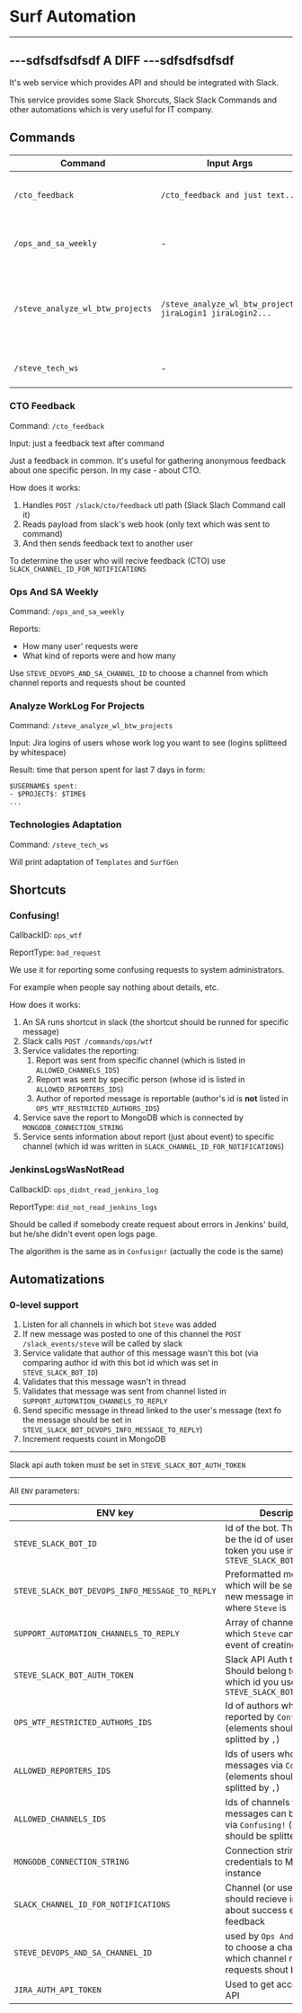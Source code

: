 # Surf Automation

---
---sdfsdfsdfsdf
A DIFF
---sdfsdfsdfsdf
---

It's web service which provides API and should be integrated with Slack.

This service provides some Slack Shorcuts, Slack Slack Commands and other automations which is very useful for IT company. 

## Commands

| Command | Input Args| Description |   
|----------|---------|-----|
|`/cto_feedback`| `/cto_feedback and just text...` |Send feedback about Surf CTO to him |
|`/ops_and_sa_weekly`| - | Send SA and DevOps work digest into chat |
|`/steve_analyze_wl_btw_projects`| `/steve_analyze_wl_btw_projects jiraLogin1 jiraLogin2...` | Result: time that person spent for last 7 days distributed between his projects |
| `/steve_tech_ws` | - | Print internal technologies adaptation|
### CTO Feedback

Command: `/cto_feedback`

Input: just a feedback text after command

Just a feedback in common. It's useful for gathering anonymous feedback about one specific person. In my case - about CTO.

How does it works:
1. Handles `POST /slack/cto/feedback` utl path (Slack Slach Command call it)
2. Reads payload from slack's web hook (only text which was sent to command)
3. And then sends feedback text to another user

To determine the user who will recive feedback (CTO) use `SLACK_CHANNEL_ID_FOR_NOTIFICATIONS`

### Ops And SA Weekly

Command: `/ops_and_sa_weekly`

Reports:
- How many user' requests were
- What kind of reports were and how many

Use `STEVE_DEVOPS_AND_SA_CHANNEL_ID` to choose a channel from which channel reports and requests shout be counted

### Analyze WorkLog For Projects

Command: `/steve_analyze_wl_btw_projects`

Input: Jira logins of users whose work log you want to see (logins splitteed by whitespace)

Result: time that person spent for last 7 days in form:

```
$USERNAME$ spent:
- $PROJECT$: $TIME$
...
```

### Technologies Adaptation

Command: `/steve_tech_ws`

Will print adaptation of `Templates` and `SurfGen`

## Shortcuts

### Confusing!

CallbackID: `ops_wtf`

ReportType: `bad_request`

We use it for reporting some confusing requests to system administrators.

For example when people say nothing about details, etc. 

How does it works:
1. An SA runs shortcut in slack (the shortcut should be runned for specific message)
2. Slack calls `POST /commands/ops/wtf`
3. Service validates the reporting:
    1. Report was sent from specific channel (which is listed in `ALLOWED_CHANNELS_IDS`)
    2. Report was sent by specific person (whose id is listed in `ALLOWED_REPORTERS_IDS`)
    3. Author of reported message is reportable (author's id is **not** listed in `OPS_WTF_RESTRICTED_AUTHORS_IDS`)
4. Service save the report to MongoDB which is connected by `MONGODB_CONNECTION_STRING`
5. Service sents information about report (just about event) to specific channel (which id was written in `SLACK_CHANNEL_ID_FOR_NOTIFICATIONS`)

### JenkinsLogsWasNotRead

CallbackID: `ops_didnt_read_jenkins_log`

ReportType: `did_not_read_jenkins_logs`

Should be called if somebody create request about errors in Jenkins' build, but he/she didn't event open logs page.

The algorithm is the same as in `Confusign!` (actually the code is the same)

## Automatizations

### 0-level support

1. Listen for all channels in which bot `Steve` was added
2. If new message was posted to one of this channel the `POST /slack_events/steve` will be called by slack
3. Service validate that author of this message wasn't this bot (via comparing author id with this bot id which was set in `STEVE_SLACK_BOT_ID`)
4. Validates that this message wasn't in thread
5. Validates that message was sent from channel listed in `SUPPORT_AUTOMATION_CHANNELS_TO_REPLY`
5. Send specific message in thread linked to the user's message (text fo the message should be set in `STEVE_SLACK_BOT_DEVOPS_INFO_MESSAGE_TO_REPLY`)
6. Increment requests count in MongoDB

---

Slack api auth token must be set in `STEVE_SLACK_BOT_AUTH_TOKEN`

---

All `ENV` parameters:


| ENV  key |  Description |   
|----------|--------------|
|`STEVE_SLACK_BOT_ID`|Id of the bot. This id should be the id of user whose token you use in `STEVE_SLACK_BOT_AUTH_TOKEN`|
|`STEVE_SLACK_BOT_DEVOPS_INFO_MESSAGE_TO_REPLY`|Preformatted message which will be sent for any new message in shannels where `Steve` is|
|`SUPPORT_AUTOMATION_CHANNELS_TO_REPLY`|Array of channel ids in which `Steve` can reply on event of creating message|
|`STEVE_SLACK_BOT_AUTH_TOKEN`|Slack API Auth token. Should belong to user which id you use in `STEVE_SLACK_BOT_ID`|
|`OPS_WTF_RESTRICTED_AUTHORS_IDS`|Id of authors whe can't be reported by `Confusing!` (elements should be splitted by `,`)|
|`ALLOWED_REPORTERS_IDS`|Ids of users who can report messages via `Confusing!` (elements should be splitted by `,`)|
|`ALLOWED_CHANNELS_IDS`|Ids of channels from which messages can be reported via `Confusing!` (elements should be splitted by `,`)|
|`MONGODB_CONNECTION_STRING`|Connection string with credentials to MongoDB instance|
|`SLACK_CHANNEL_ID_FOR_NOTIFICATIONS`|Channel (or user) id who should recieve information about success events or feedback|
|`STEVE_DEVOPS_AND_SA_CHANNEL_ID`| used by `Ops And SA Weekly` to choose a channel from which channel reports and requests shout be counted |
|`JIRA_AUTH_API_TOKEN`| Used to get access to JIRA API |
